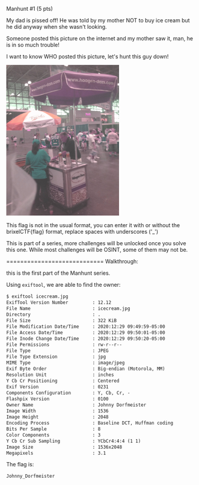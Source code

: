  Manhunt #1 (5 pts)

My dad is pissed off! He was told by my mother NOT to buy ice cream but he did anyway when she wasn't looking.

Someone posted this picture on the internet and my mother saw it, man, he is in so much trouble!

I want to know WHO posted this picture, let's hunt this guy down!

<img src="https://github.com/blade3/BrixelCTF2020/blob/master/OSINT/Manhunt%20%231/icecream.jpg" width="300">


This flag is not in the usual format, you can enter it with or without the brixelCTF{flag} format, replace spaces with underscores ('_')

This is part of a series, more challenges will be unlocked once you solve this one. While most challenges will be OSINT, some of them may not be.

============================
Walkthrough:

this is the first part of the Manhunt series. 

Using `exiftool`, we are able to find the owner:

```
$ exiftool icecream.jpg 
ExifTool Version Number         : 12.12
File Name                       : icecream.jpg
Directory                       : .
File Size                       : 322 KiB
File Modification Date/Time     : 2020:12:29 09:49:59-05:00
File Access Date/Time           : 2020:12:29 09:50:01-05:00
File Inode Change Date/Time     : 2020:12:29 09:50:20-05:00
File Permissions                : rw-r--r--
File Type                       : JPEG
File Type Extension             : jpg
MIME Type                       : image/jpeg
Exif Byte Order                 : Big-endian (Motorola, MM)
Resolution Unit                 : inches
Y Cb Cr Positioning             : Centered
Exif Version                    : 0231
Components Configuration        : Y, Cb, Cr, -
Flashpix Version                : 0100
Owner Name                      : Johnny Dorfmeister
Image Width                     : 1536
Image Height                    : 2048
Encoding Process                : Baseline DCT, Huffman coding
Bits Per Sample                 : 8
Color Components                : 3
Y Cb Cr Sub Sampling            : YCbCr4:4:4 (1 1)
Image Size                      : 1536x2048
Megapixels                      : 3.1

```
The flag is:
```
Johnny_Dorfmeister
```

